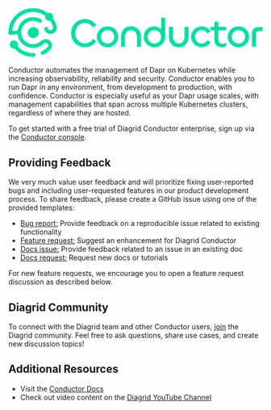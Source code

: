 <p align="center">
  <img src="./images/conductor-logo.svg"/>
</p>

Conductor automates the management of Dapr on Kubernetes while increasing observability, reliability and security. Conductor enables you to run Dapr in any environment, from development to production, with confidence. Conductor is especially useful as your Dapr usage scales, with management capabilities that span across multiple Kubernetes clusters, regardless of where they are hosted.

To get started with a free trial of Diagrid Conductor enterprise, sign up via the [Conductor console](https://conductor.diagrid.io).

## Providing Feedback

We very much value user feedback and will prioritize fixing user-reported bugs and including user-requested features in our product development process. To share feedback, please create a GitHub issue using one of the provided templates:

* [Bug report:](https://github.com/diagridio/conductor-feedback/issues/new?assignees=&labels=bug&projects=&template=bug_report.md&title=Bug+Report%3A+) Provide feedback on a reproducible issue related to existing functionality
* [Feature request:](https://github.com/diagridio/conductor-feedback/issues/new?assignees=&labels=enhancement&projects=&template=feature_request.md&title=Feature+Request%3A+) Suggest an enhancement for Diagrid Conductor
* [Docs issue:](https://github.com/diagridio/conductor-feedback/issues/new?assignees=&labels=documentation&projects=&template=docs_issue.md&title=Docs+Issue%3A+) Provide feedback related to an issue in an existing doc
* [Docs request:](https://github.com/diagridio/conductor-feedback/issues/new?assignees=&labels=documentation&projects=&template=docs_request.md&title=Docs+Request%3A+) Request new docs or tutorials

For new feature requests, we encourage you to open a feature request discussion as described below.

## Diagrid Community

To connect with the Diagrid team and other Conductor users, [join](https://diagrid.ws/diagrid-community) the Diagrid community. Feel free to ask questions, share use cases, and create new discussion topics!

## Additional Resources

- Visit the [Conductor Docs](https://docs.diagrid.io/conductor)
- Check out video content on the [Diagrid YouTube Channel](https://www.youtube.com/channel/UC72gm3SW9vuu6_TDukfd_Tg)
